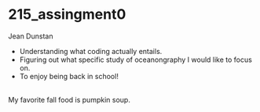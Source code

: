 # 215_assingment0
Jean Dunstan 
- Understanding what coding actually entails.
- Figuring out what specific study of oceanongraphy I would like to focus on.
- To enjoy being back in school!
<br>
My favorite fall food is pumpkin soup.